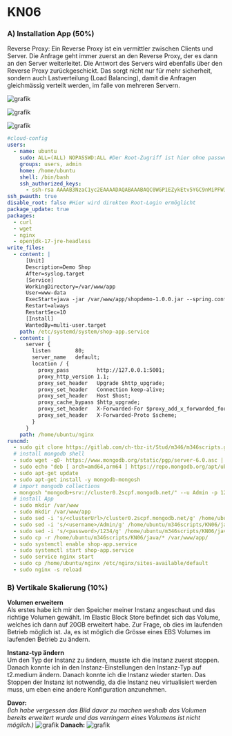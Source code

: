 # KN06

### A) Installation App (50%)

Reverse Proxy: Ein Reverse Proxy ist ein vermittler zwischen Clients und Server. Die Anfrage geht immer zuerst an den Reverse Proxy, der es dann an den Server weiterleitet. Die Antwort des Servers wird ebenfalls über den Reverse Proxy zurückgeschickt. Das sorgt nicht nur für mehr sicherheit, sondern auch Lastverteilung (Load Balancing), damit die Anfragen gleichmässig verteilt werden, im falle von mehreren Servern. 

![grafik](https://github.com/user-attachments/assets/1102841f-bb0b-44cd-b3f6-92f563e8e065)

![grafik](https://github.com/user-attachments/assets/e63dc9d6-2966-4355-ab4a-854d1820e534)

![grafik](https://github.com/user-attachments/assets/a648879c-576a-41be-9290-b348bec2bb07)

```yaml
#cloud-config
users:
  - name: ubuntu
    sudo: ALL=(ALL) NOPASSWD:ALL #Der Root-Zugriff ist hier ohne passwort möglich
    groups: users, admin
    home: /home/ubuntu
    shell: /bin/bash
    ssh_authorized_keys:
      - ssh-rsa AAAAB3NzaC1yc2EAAAADAQABAAABAQC0WGP1EZykEtv5YGC9nMiPFW3U3DmZNzKFO5nEu6uozEHh4jLZzPNHSrfFTuQ2GnRDSt+XbOtTLdcj26+iPNiFoFha42aCIzYjt6V8Z+SQ9pzF4jPPzxwXfDdkEWylgoNnZ+4MG1lNFqa8aO7F62tX0Yj5khjC0Bs7Mb2cHLx1XZaxJV6qSaulDuBbLYe8QUZXkMc7wmob3PM0kflfolR3LE7LResIHWa4j4FL6r5cQmFlDU2BDPpKMFMGUfRSFiUtaWBNXFOWHQBC2+uKmuMPYP4vJC9sBgqMvPN/X2KyemqdMvdKXnCfrzadHuSSJYEzD64Cve5Zl9yVvY4AqyBD aws-key
ssh_pwauth: true
disable_root: false #Hier wird direkten Root-Login ermöglicht
package_update: true 
packages:
  - curl
  - wget
  - nginx
  - openjdk-17-jre-headless
write_files:
  - content: |
      [Unit]
      Description=Demo Shop
      After=syslog.target
      [Service]
      WorkingDirectory=/var/www/app
      User=www-data
      ExecStart=java -jar /var/www/app/shopdemo-1.0.0.jar --spring.config.additional-location=/var/www/app/production.properties SuccessExitStatus=143 
      Restart=always
      RestartSec=10
      [Install] 
      WantedBy=multi-user.target
    path: /etc/systemd/system/shop-app.service
  - content: |
      server {
        listen        80;
        server_name   default;
        location / {
          proxy_pass         http://127.0.0.1:5001;
          proxy_http_version 1.1;
          proxy_set_header   Upgrade $http_upgrade;
          proxy_set_header   Connection keep-alive;
          proxy_set_header   Host $host;
          proxy_cache_bypass $http_upgrade;
          proxy_set_header   X-Forwarded-For $proxy_add_x_forwarded_for;
          proxy_set_header   X-Forwarded-Proto $scheme;
        }
      }
    path: /home/ubuntu/nginx
runcmd:
  - sudo git clone https://gitlab.com/ch-tbz-it/Stud/m346/m346scripts.git /home/ubuntu/m346scripts
  # install mongodb shell
  - sudo wget -qO- https://www.mongodb.org/static/pgp/server-6.0.asc | sudo tee /etc/apt/trusted.gpg.d/server-6.0.asc
  - sudo echo "deb [ arch=amd64,arm64 ] https://repo.mongodb.org/apt/ubuntu jammy/mongodb-org/6.0 multiverse" | sudo tee /etc/apt/sources.list.d/mongodb-org-6.0.list
  - sudo apt-get update
  - sudo apt-get install -y mongodb-mongosh
  # import mongodb collections
  - mongosh "mongodb+srv://cluster0.2scpf.mongodb.net/" --u Admin -p 1234 < /home/ubuntu/m346scripts/KN06/shop-database-mongodb.txt #Passwort für die DB ist hier im Klartext einfach zu finden
  # install App
  - sudo mkdir /var/www
  - sudo mkdir /var/www/app
  - sudo sed -i 's/<clusterUrl>/cluster0.2scpf.mongodb.net/g' /home/ubuntu/m346scripts/KN06/java/production.properties
  - sudo sed -i 's/<username>/Admin/g' /home/ubuntu/m346scripts/KN06/java/production.properties  
  - sudo sed -i 's/<password>/1234/g' /home/ubuntu/m346scripts/KN06/java/production.properties   #Passwort für die DB ist hier im Klartext einfach zu finden
  - sudo cp -r /home/ubuntu/m346scripts/KN06/java/* /var/www/app/
  - sudo systemctl enable shop-app.service
  - sudo systemctl start shop-app.service
  - sudo service nginx start
  - sudo cp /home/ubuntu/nginx /etc/nginx/sites-available/default
  - sudo nginx -s reload
```

### B) Vertikale Skalierung  (10%)

**Volumen erweitern**
<br/>
Als erstes habe ich mir den Speicher meiner Instanz angeschaut und das richtige Volumen gewählt. 
Im Elastic Block Store befindet sich das Volume, welches ich dann auf 20GB erweitert habe. 
Zur Frage, ob dies im laufenden Betrieb möglich ist. 
Ja, es ist möglich die Grösse eines EBS Volumes im laufenden Betrieb zu ändern. 

**Instanz-typ ändern**
<br/>
Um den Typ der Instanz zu ändern, musste ich die Instanz zuerst stoppen. Danach konnte ich in den Instanz-Einstellungen den Instanz-Typ auf t2.medium ändern. Danach konnte ich die Instanz wieder starten. Das Stoppen der Instanz ist notwendig, da die Instanz neu virtualisiert werden muss, um eben eine andere Konfiguration anzunehmen.

**Davor:** 
<br/>
*(Ich habe vergessen das Bild davor zu machen weshalb das Volumen bereits erweitert wurde und das verringern eines Volumens ist nicht möglich.)*
![grafik](https://github.com/user-attachments/assets/d5fe4c54-cfa2-46ab-a17c-14bd014b2147)
**Danach:**
![grafik](https://github.com/user-attachments/assets/39dcafd3-176a-4bae-b9cc-0e10a35df64c)


